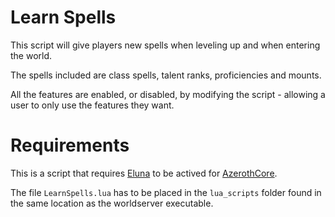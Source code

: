 # Learn Spells
This script will give players new spells when leveling up and when entering the world.

The spells included are class spells, talent ranks, proficiencies and mounts.

All the features are enabled, or disabled, by modifying the script - allowing a user to only use the features they want.

# Requirements
This is a script that requires [Eluna](https://github.com/azerothcore/mod-eluna) to be actived for [AzerothCore](https://github.com/azerothcore/azerothcore-wotlk).

The file `LearnSpells.lua` has to be placed in the `lua_scripts` folder found in the same location as the worldserver executable.
